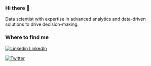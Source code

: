 ### Hi there 👋

<!--
**carlosalvarezh/carlosalvarezh** is a ✨ _special_ ✨ repository because its `README.md` (this file) appears on your GitHub profile. -->

Data scientist with expertise in advanced analytics and data-driven solutions to drive decision-making.

### Where to find me

[![Linkedin](https://i.stack.imgur.com/gVE0j.png) LinkedIn](https://www.linkedin.com/in/carlosalvarez5)
&nbsp;

[![Twitter](https://img.shields.io/twitter/url/https/twitter.com/alvarezhenao.svg?style=social&label=Follow%20%40alvarezhenao)](https://twitter.com/alvarezhenao)
